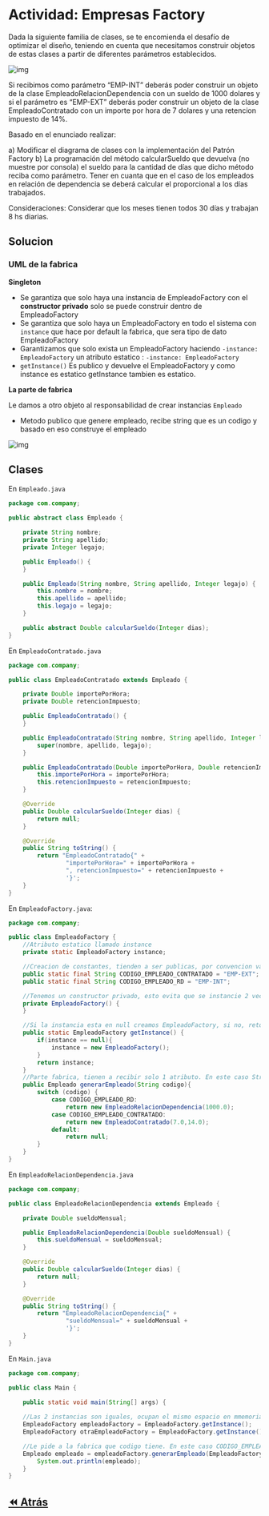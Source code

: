 <link rel="stylesheet" type="text/css" media="all" href="../styles.css" />

# Actividad: Empresas Factory

Dada la siguiente familia de clases, se te encomienda el desafío de optimizar el diseño, teniendo en cuenta que necesitamos construir objetos de estas clases a partir de diferentes parámetros establecidos.

![img](../img/c19s1.png)

Si recibimos como parámetro “EMP-INT” deberás poder construir un objeto de la clase EmpleadoRelacionDependencia con un sueldo de 1000 dolares y si el parámetro es “EMP-EXT” deberás poder construir un objeto de la clase EmpleadoContratado con un importe por hora de 7 dolares y una retencion impuesto de 14%.

Basado en el enunciado realizar:

a) Modificar el diagrama de clases con la implementación del Patrón Factory
b) La programación del método calcularSueldo que devuelva (no muestre por consola) el sueldo para la cantidad de días que dicho método reciba como parámetro. Tener en cuanta que en el caso de los empleados en relación de dependencia se deberá calcular el proporcional a los días trabajados.

Consideraciones: Considerar que los meses tienen todos 30 días y trabajan 8 hs diarias.


## **Solucion**

### UML de la fabrica

**Singleton**
- Se garantiza que solo haya una instancia de EmpleadoFactory con el **constructor privado** solo se puede construir dentro de EmpleadoFactory
- Se garantiza que solo haya un EmpleadoFactory en todo el sistema con `instance` que hace por default la fabrica, que sera tipo de dato EmpleadoFactory
- Garantizamos que solo exista un EmpleadoFactory haciendo `-instance: EmpleadoFactory` un atributo estatico : <r>`-instance: EmpleadoFactory`</r>
- `getInstance()` Es publico y devuelve el EmpleadoFactory y como instance es estatico getInstance tambien es estatico.

**La parte de fabrica**

Le damos a otro objeto al responsabilidad de crear instancias `Empleado`

- Metodo publico que genere empleado, recibe string que es un codigo y basado en eso construye el empleado

![img](../img/c19s.png)

## Clases

En `Empleado.java`

```java
package com.company;

public abstract class Empleado {

    private String nombre;
    private String apellido;
    private Integer legajo;

    public Empleado() {
    }

    public Empleado(String nombre, String apellido, Integer legajo) {
        this.nombre = nombre;
        this.apellido = apellido;
        this.legajo = legajo;
    }

    public abstract Double calcularSueldo(Integer dias);
}
```

En `EmpleadoContratado.java`

```java
package com.company;

public class EmpleadoContratado extends Empleado {

    private Double importePorHora;
    private Double retencionImpuesto;

    public EmpleadoContratado() {
    }

    public EmpleadoContratado(String nombre, String apellido, Integer legajo) {
        super(nombre, apellido, legajo);
    }

    public EmpleadoContratado(Double importePorHora, Double retencionImpuesto) {
        this.importePorHora = importePorHora;
        this.retencionImpuesto = retencionImpuesto;
    }

    @Override
    public Double calcularSueldo(Integer dias) {
        return null;
    }

    @Override
    public String toString() {
        return "EmpleadoContratado{" +
                "importePorHora=" + importePorHora +
                ", retencionImpuesto=" + retencionImpuesto +
                '}';
    }
}

```

En `EmpleadoFactory.java`: 

```java
package com.company;

public class EmpleadoFactory {
    //Atributo estatico llamado instance
    private static EmpleadoFactory instance;

    //Creacion de constantes, tienden a ser publicas, por convencion van en MAYUS y separados con guion bajo
    public static final String CODIGO_EMPLEADO_CONTRATADO = "EMP-EXT";
    public static final String CODIGO_EMPLEADO_RD = "EMP-INT";

    //Tenemos un constructor privado, esto evita que se instancie 2 veces EmpleadoFactory
    private EmpleadoFactory() {
    }

    //Si la instancia esta en null creamos EmpleadoFactory, si no, retorna la instancia.
    public static EmpleadoFactory getInstance() {
        if(instance == null){
            instance = new EmpleadoFactory();
        }
        return instance;
    }
    //Parte fabrica, tienen a recibir solo 1 atributo. En este caso String codigo, usamos las constantes 
    public Empleado generarEmpleado(String codigo){
        switch (codigo) {
            case CODIGO_EMPLEADO_RD:
                return new EmpleadoRelacionDependencia(1000.0);
            case CODIGO_EMPLEADO_CONTRATADO:
                return new EmpleadoContratado(7.0,14.0);
            default:
                return null;
        }
    }
}
```

En `EmpleadoRelacionDependencia.java`

```java
package com.company;

public class EmpleadoRelacionDependencia extends Empleado {

    private Double sueldoMensual;

    public EmpleadoRelacionDependencia(Double sueldoMensual) {
        this.sueldoMensual = sueldoMensual;
    }

    @Override
    public Double calcularSueldo(Integer dias) {
        return null;
    }

    @Override
    public String toString() {
        return "EmpleadoRelacionDependencia{" +
                "sueldoMensual=" + sueldoMensual +
                '}';
    }
}
```

En `Main.java`

```java
package com.company;

public class Main {

    public static void main(String[] args) {
	
    //Las 2 instancias son iguales, ocupan el mismo espacio en mmemoria, apuntan al mismo objeto. En la vida real no hay 2, solo es 1 ya que es lo mismo.
    EmpleadoFactory empleadoFactory = EmpleadoFactory.getInstance();
    EmpleadoFactory otraEmpleadoFactory = EmpleadoFactory.getInstance();

    //Le pide a la fabrica que codigo tiene. En este caso CODIGO_EMPLEADO_CONTRATADO
    Empleado empleado = empleadoFactory.generarEmpleado(EmpleadoFactory.CODIGO_EMPLEADO_CONTRATADO);
        System.out.println(empleado);
    }
}
```

## [⏪ Atrás](../README.md)
